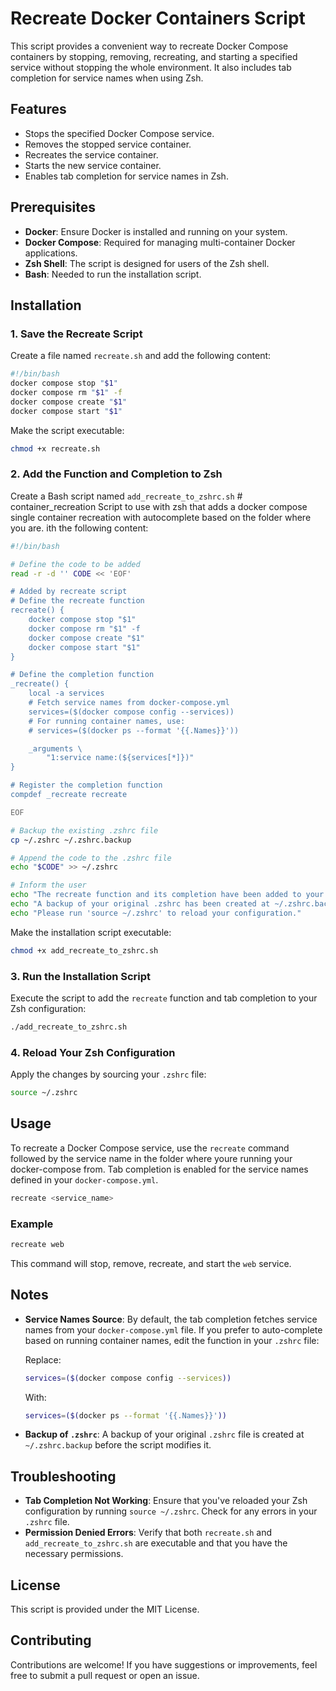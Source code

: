 # Recreate Docker Containers Script

This script provides a convenient way to recreate Docker Compose containers by stopping, removing, recreating, and starting a specified service without stopping the whole environment. It also includes tab completion for service names when using Zsh.

## Features

- Stops the specified Docker Compose service.
- Removes the stopped service container.
- Recreates the service container.
- Starts the new service container.
- Enables tab completion for service names in Zsh.

## Prerequisites

- **Docker**: Ensure Docker is installed and running on your system.
- **Docker Compose**: Required for managing multi-container Docker applications.
- **Zsh Shell**: The script is designed for users of the Zsh shell.
- **Bash**: Needed to run the installation script.

## Installation

### 1. Save the Recreate Script

Create a file named `recreate.sh` and add the following content:

```bash
#!/bin/bash
docker compose stop "$1"
docker compose rm "$1" -f
docker compose create "$1"
docker compose start "$1"
```

Make the script executable:

```bash
chmod +x recreate.sh
```

### 2. Add the Function and Completion to Zsh

Create a Bash script named `add_recreate_to_zshrc.sh` # container_recreation
Script to use with zsh that adds a docker compose single container recreation with autocomplete based on the folder where you are.
ith the following content:

```bash
#!/bin/bash

# Define the code to be added
read -r -d '' CODE << 'EOF'

# Added by recreate script
# Define the recreate function
recreate() {
    docker compose stop "$1"
    docker compose rm "$1" -f
    docker compose create "$1"
    docker compose start "$1"
}

# Define the completion function
_recreate() {
    local -a services
    # Fetch service names from docker-compose.yml
    services=($(docker compose config --services))
    # For running container names, use:
    # services=($(docker ps --format '{{.Names}}'))

    _arguments \
        "1:service name:(${services[*]})"
}

# Register the completion function
compdef _recreate recreate

EOF

# Backup the existing .zshrc file
cp ~/.zshrc ~/.zshrc.backup

# Append the code to the .zshrc file
echo "$CODE" >> ~/.zshrc

# Inform the user
echo "The recreate function and its completion have been added to your ~/.zshrc file."
echo "A backup of your original .zshrc has been created at ~/.zshrc.backup."
echo "Please run 'source ~/.zshrc' to reload your configuration."
```

Make the installation script executable:

```bash
chmod +x add_recreate_to_zshrc.sh
```

### 3. Run the Installation Script

Execute the script to add the `recreate` function and tab completion to your Zsh configuration:

```bash
./add_recreate_to_zshrc.sh
```

### 4. Reload Your Zsh Configuration

Apply the changes by sourcing your `.zshrc` file:

```zsh
source ~/.zshrc
```

## Usage

To recreate a Docker Compose service, use the `recreate` command followed by the service name in the folder where youre running your docker-compose from. Tab completion is enabled for the service names defined in your `docker-compose.yml`.

```zsh
recreate <service_name>
```

### Example

```zsh
recreate web
```

This command will stop, remove, recreate, and start the `web` service.

## Notes

- **Service Names Source**: By default, the tab completion fetches service names from your `docker-compose.yml` file. If you prefer to auto-complete based on running container names, edit the function in your `.zshrc` file:

  Replace:

  ```bash
  services=($(docker compose config --services))
  ```

  With:

  ```bash
  services=($(docker ps --format '{{.Names}}'))
  ```

- **Backup of `.zshrc`**: A backup of your original `.zshrc` file is created at `~/.zshrc.backup` before the script modifies it.

## Troubleshooting

- **Tab Completion Not Working**: Ensure that you've reloaded your Zsh configuration by running `source ~/.zshrc`. Check for any errors in your `.zshrc` file.
- **Permission Denied Errors**: Verify that both `recreate.sh` and `add_recreate_to_zshrc.sh` are executable and that you have the necessary permissions.

## License

This script is provided under the MIT License.

## Contributing

Contributions are welcome! If you have suggestions or improvements, feel free to submit a pull request or open an issue.
